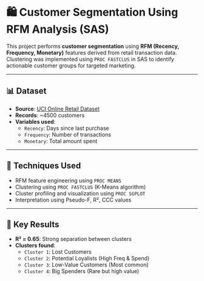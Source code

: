 # 🛍️ Customer Segmentation Using RFM Analysis (SAS)

This project performs **customer segmentation** using **RFM (Recency, Frequency, Monetary)** features derived from retail transaction data. Clustering was implemented using `PROC FASTCLUS` in SAS to identify actionable customer groups for targeted marketing.

---

## 📊 Dataset
- **Source**: [UCI Online Retail Dataset](https://archive.ics.uci.edu/ml/datasets/Online+Retail)
- **Records**: ~4500 customers
- **Variables used**:
  - `Recency`: Days since last purchase
  - `Frequency`: Number of transactions
  - `Monetary`: Total amount spent

---

## 🧪 Techniques Used
- RFM feature engineering using `PROC MEANS`
- Clustering using `PROC FASTCLUS` (K-Means algorithm)
- Cluster profiling and visualization using `PROC SGPLOT`
- Interpretation using Pseudo-F, R², CCC values

---

## 🧠 Key Results
- **R² = 0.65**: Strong separation between clusters
- **Clusters found**:
  - `Cluster 1`: Lost Customers
  - `Cluster 2`: Potential Loyalists (High Freq & Spend)
  - `Cluster 3`: Low-Value Customers (Most common)
  - `Cluster 4`: Big Spenders (Rare but high value)
